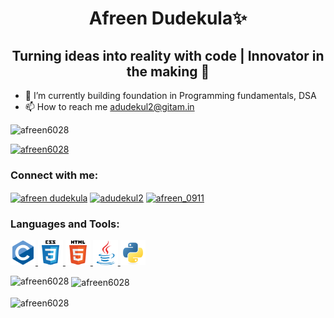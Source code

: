 <h1 align="center">Afreen Dudekula✨</h1>
<h2 align="center">Turning ideas into reality with code | Innovator in the making 🚀</h2>
<ul>
  <li>🌱 I’m currently building foundation in Programming fundamentals, DSA</li>
  <li>📫 How to reach me <a href="adudekul2@gitam.in">adudekul2@gitam.in</a></li>
</ul>

<p align="left"> <img src="https://komarev.com/ghpvc/?username=afreen6028&label=Profile%20views&color=0e75b6&style=flat" alt="afreen6028" /> </p>

<p align="left"> <a href="https://github.com/ryo-ma/github-profile-trophy"><img src="https://github-profile-trophy.vercel.app/?username=afreen6028" alt="afreen6028" /></a> </p>

<h3 align="left">Connect with me:</h3>
<p align="left">
<a href="https://linkedin.com/in/afreen dudekula" target="blank"><img align="center" src="https://raw.githubusercontent.com/rahuldkjain/github-profile-readme-generator/master/src/images/icons/Social/linked-in-alt.svg" alt="afreen dudekula" height="30" width="40" /></a>
<a href="https://www.hackerrank.com/adudekul2" target="blank"><img align="center" src="https://raw.githubusercontent.com/rahuldkjain/github-profile-readme-generator/master/src/images/icons/Social/hackerrank.svg" alt="adudekul2" height="30" width="40" /></a>
<a href="https://www.leetcode.com/afreen_0911" target="blank"><img align="center" src="https://raw.githubusercontent.com/rahuldkjain/github-profile-readme-generator/master/src/images/icons/Social/leet-code.svg" alt="afreen_0911" height="30" width="40" /></a>
</p>

<h3 align="left">Languages and Tools:</h3>
<p align="left"> <a href="https://www.cprogramming.com/" target="_blank" rel="noreferrer"> <img src="https://raw.githubusercontent.com/devicons/devicon/master/icons/c/c-original.svg" alt="c" width="40" height="40"/> </a> <a href="https://www.w3schools.com/css/" target="_blank" rel="noreferrer"> <img src="https://raw.githubusercontent.com/devicons/devicon/master/icons/css3/css3-original-wordmark.svg" alt="css3" width="40" height="40"/> </a> <a href="https://www.w3.org/html/" target="_blank" rel="noreferrer"> <img src="https://raw.githubusercontent.com/devicons/devicon/master/icons/html5/html5-original-wordmark.svg" alt="html5" width="40" height="40"/> </a> <a href="https://www.java.com" target="_blank" rel="noreferrer"> <img src="https://raw.githubusercontent.com/devicons/devicon/master/icons/java/java-original.svg" alt="java" width="40" height="40"/> </a> <a href="https://www.python.org" target="_blank" rel="noreferrer"> <img src="https://raw.githubusercontent.com/devicons/devicon/master/icons/python/python-original.svg" alt="python" width="40" height="40"/> </a> </p>

<p><img align="left" src="https://github-readme-stats.vercel.app/api/top-langs?username=afreen6028&show_icons=true&locale=en&layout=compact" alt="afreen6028" /></p>

<p>&nbsp;<img align="center" src="https://github-readme-stats.vercel.app/api?username=afreen6028&show_icons=true&locale=en" alt="afreen6028" /></p>

<p><img align="center" src="https://github-readme-streak-stats.herokuapp.com/?user=afreen6028&" alt="afreen6028" /></p>



<!---
Afreen6028/Afreen6028 is a ✨ special ✨ repository because its `README.md` (this file) appears on your GitHub profile.
You can click the Preview link to take a look at your changes.
--->
